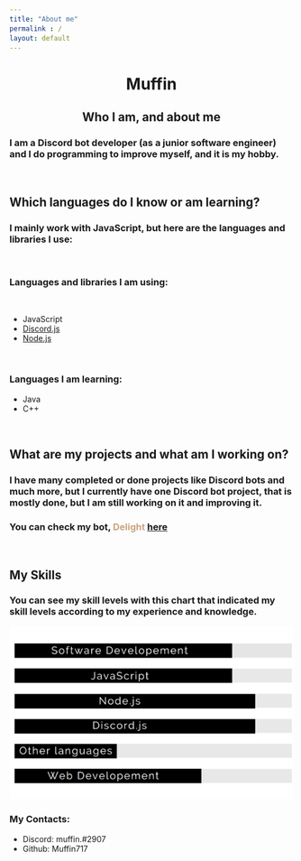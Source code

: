 ```yaml
---
title: "About me"
permalink : /
layout: default
---
```


# <div align="center">Muffin</div> 

## <div align="center">Who I am, and about me
</div>


### I am a Discord bot developer (as a junior software engineer) and I do programming to improve myself, and it is my hobby.


<br>

## Which languages do I know or am learning?
### I mainly work with JavaScript, but here are the languages and libraries I use:

<br>

### Languages and libraries I am using:

<br>

- JavaScript
- [Discord.js](https://discord.js.org)
- [Node.js](https://nodejs.org/)

<br>

### Languages I am learning:

- Java
- C++



<br>

## What are my projects and what am I working on?
### I have many completed or done projects like Discord bots and much more, but I currently have one Discord bot project, that is mostly done, but I am still working on it and improving it.

### You can check my bot, <span style="color:#c8a47c">**Delight**</span> [here](https://sites.google.com/view/delightbot/)

<br>

## My Skills
### You can see my skill levels with this chart that indicated my skill levels according to my experience and knowledge.

![Skills](skills.png)

### My Contacts:
- Discord: muffin.#2907
- Github: Muffin717

